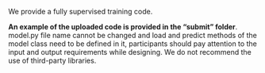 We provide a fully supervised training code.

**An example of the uploaded code is provided in the “submit” folder**. model.py file name cannot be changed and load and predict methods of the model class need to be defined in it, participants should pay attention to the input and output requirements while designing. We do not recommend the use of third-party libraries.
